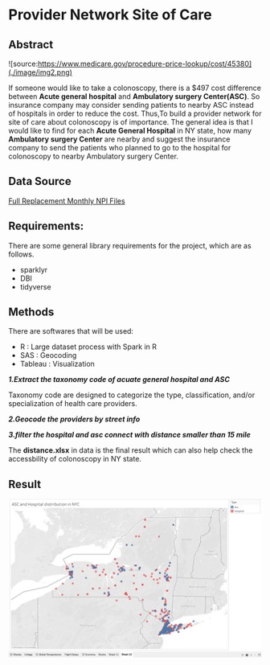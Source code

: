 # Provider Network Site of Care

## Abstract
![source:https://www.medicare.gov/procedure-price-lookup/cost/45380](./image/img2.png)

If someone would like to take a colonoscopy, there is a $497 cost difference between __Acute general hospital__ and __Ambulatory surgery Center(ASC)__.
So insurance company may consider sending patients to nearby ASC instead of hospitals in order to reduce the cost.
Thus,To build a provider network for site of care about colonoscopy is of importance. The general idea is that I would like to find for each __Acute General Hospital__ in NY state, how many __Ambulatory surgery Center__ are nearby and suggest the insurance company to send the patients who planned to go to the hospital for colonoscopy to nearby Ambulatory surgery Center. 

## Data Source

[Full Replacement Monthly NPI Files](https://download.cms.gov/nppes/NPI_Files.html)

## Requirements:


There are some general library requirements for the project, which are as follows.

- sparklyr
- DBI
- tidyverse


## Methods

There are softwares that will be used: 

- R : Large dataset process with Spark in R
- SAS : Geocoding
- Tableau : Visualization

__*1.Extract the taxonomy code of acuate general hospital and ASC*__

Taxonomy code are designed to categorize the type, classification, and/or specialization of health care providers. 

__*2.Geocode the providers by street info*__

__*3.filter the hospital and asc connect with distance smaller than 15 mile*__

The __distance.xlsx__ in data is the final result which can also help check the accessbility of colonoscopy in NY state. 

## Result

![](./image/img1.png)








